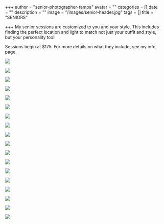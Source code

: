 +++
author = "senior-photographer-tampa"
avatar = ""
categories = []
date = ""
description = ""
image = "/images/senior-header.jpg"
tags = []
title = "SENIORS"

+++
My senior sessions are customized to you and your style. This includes finding the perfect location and light to match not just your outfit and style, but your personality too! 

Sessions begin at $175.  For more details on what they include, see my info page.

![](/images/img_2965.jpg)

![](/images/img_2924.jpg)

![](/images/img_2961.jpg)

![](/images/img_2933.jpg)

![](/images/img_7092.jpg)

![](/images/img_7029.jpg)

![](/images/img_7386.jpg)

![](/images/img_2445.jpg)

![](/images/img_2458.jpg)

![](/images/img_2452.jpg)

![](/images/img_2015.jpg)

![](/images/img_2049.jpg)

![](/images/img_1483.jpg)

![](/images/img_1489.jpg)

![](/images/img_1736.jpg)

![](/images/img_1724.jpg)

![](/images/img_1723.jpg)

![](/images/img_1565.jpg)